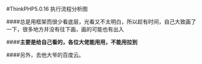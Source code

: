 #ThinkPHP5.0.16 执行流程分析图

####总是用框架而很少看底层，光看又不太明白，所以趁有时间，自己大致画了一下，很多地方并没有往下画，画的可能也有出入

####**主要是给自己看的，各位大佬能用用，不能用拉到**

####另外，去他大爷的百度云。